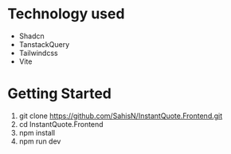 # Technology used

- Shadcn
- TanstackQuery
- Tailwindcss
- Vite

# Getting Started

1. git clone https://github.com/SahisN/InstantQuote.Frontend.git
2. cd InstantQuote.Frontend
3. npm install
4. npm run dev
